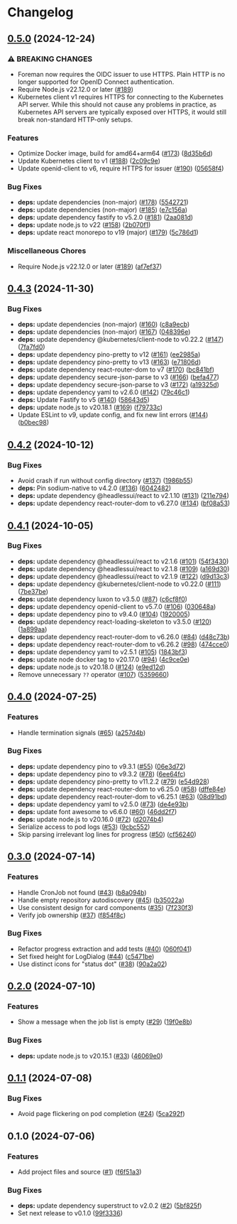 # Changelog

## [0.5.0](https://github.com/contane/foreman/compare/v0.4.3...v0.5.0) (2024-12-24)


### ⚠ BREAKING CHANGES

* Foreman now requires the OIDC issuer to use HTTPS. Plain HTTP is no longer supported for OpenID Connect authentication.
* Require Node.js v22.12.0 or later ([#189](https://github.com/contane/foreman/issues/189))
* Kubernetes client v1 requires HTTPS for connecting to the Kubernetes API server. While this should not cause any problems in practice, as Kubernetes API servers are typically exposed over HTTPS, it would still break non-standard HTTP-only setups.

### Features

* Optimize Docker image, build for amd64+arm64 ([#173](https://github.com/contane/foreman/issues/173)) ([8d35b6d](https://github.com/contane/foreman/commit/8d35b6ddb60301248990c0d5ff5e114d3b390079))
* Update Kubernetes client to v1 ([#188](https://github.com/contane/foreman/issues/188)) ([2c09c9e](https://github.com/contane/foreman/commit/2c09c9e2fb79cc84084d18552fb454e68d21a3eb))
* Update openid-client to v6, require HTTPS for issuer ([#190](https://github.com/contane/foreman/issues/190)) ([05658f4](https://github.com/contane/foreman/commit/05658f478b88a578617b80bbc4b523791d5da305))


### Bug Fixes

* **deps:** update dependencies (non-major) ([#178](https://github.com/contane/foreman/issues/178)) ([5542721](https://github.com/contane/foreman/commit/5542721f64db99a0fa925b65999bc67cef096f41))
* **deps:** update dependencies (non-major) ([#185](https://github.com/contane/foreman/issues/185)) ([e7c156a](https://github.com/contane/foreman/commit/e7c156af286e1546e1da213617dfd87bb0353d2e))
* **deps:** update dependency fastify to v5.2.0 ([#181](https://github.com/contane/foreman/issues/181)) ([2aa081d](https://github.com/contane/foreman/commit/2aa081d45845c8e41d8222f19a7d3c5169a845bb))
* **deps:** update node.js to v22 ([#158](https://github.com/contane/foreman/issues/158)) ([2b070f1](https://github.com/contane/foreman/commit/2b070f1a31998cba34ecf72b12ae486ad6ea3618))
* **deps:** update react monorepo to v19 (major) ([#179](https://github.com/contane/foreman/issues/179)) ([5c786d1](https://github.com/contane/foreman/commit/5c786d1c63b371fe90aad3e7008e0b32b4ac57d6))


### Miscellaneous Chores

* Require Node.js v22.12.0 or later ([#189](https://github.com/contane/foreman/issues/189)) ([af7ef37](https://github.com/contane/foreman/commit/af7ef37514078d7c45cd238972b20126441ffbfa))

## [0.4.3](https://github.com/contane/foreman/compare/v0.4.2...v0.4.3) (2024-11-30)


### Bug Fixes

* **deps:** update dependencies (non-major) ([#160](https://github.com/contane/foreman/issues/160)) ([c8a9ecb](https://github.com/contane/foreman/commit/c8a9ecbf1c49f23524cc0cd3fd8f6715577c43dd))
* **deps:** update dependencies (non-major) ([#167](https://github.com/contane/foreman/issues/167)) ([048396e](https://github.com/contane/foreman/commit/048396e597e7fc376250d40a5766e21066593106))
* **deps:** update dependency @kubernetes/client-node to v0.22.2 ([#147](https://github.com/contane/foreman/issues/147)) ([7fa7fd0](https://github.com/contane/foreman/commit/7fa7fd05c192a5f9ec098b784075d4625391ecbf))
* **deps:** update dependency pino-pretty to v12 ([#161](https://github.com/contane/foreman/issues/161)) ([ee2985a](https://github.com/contane/foreman/commit/ee2985a6d2931022ea335505d347b6f2db30b542))
* **deps:** update dependency pino-pretty to v13 ([#163](https://github.com/contane/foreman/issues/163)) ([e71806d](https://github.com/contane/foreman/commit/e71806d289847c3bc067b3c61af8d186931ae08e))
* **deps:** update dependency react-router-dom to v7 ([#170](https://github.com/contane/foreman/issues/170)) ([bc841bf](https://github.com/contane/foreman/commit/bc841bfb5af906e4fed3aa04a73d6ae20fa07af0))
* **deps:** update dependency secure-json-parse to v3 ([#166](https://github.com/contane/foreman/issues/166)) ([befa477](https://github.com/contane/foreman/commit/befa4771b92449737d22a610be2c1acf7f303aba))
* **deps:** update dependency secure-json-parse to v3 ([#172](https://github.com/contane/foreman/issues/172)) ([a19325d](https://github.com/contane/foreman/commit/a19325d6c79ef76d50a1fcbf1f5eff0203b86297))
* **deps:** update dependency yaml to v2.6.0 ([#142](https://github.com/contane/foreman/issues/142)) ([79c46c1](https://github.com/contane/foreman/commit/79c46c189416e4724987e92a189595c143bc72b9))
* **deps:** Update Fastify to v5 ([#140](https://github.com/contane/foreman/issues/140)) ([58643d5](https://github.com/contane/foreman/commit/58643d5dc401d3156d32cd0ab10820c91c5f63b1))
* **deps:** update node.js to v20.18.1 ([#169](https://github.com/contane/foreman/issues/169)) ([f79733c](https://github.com/contane/foreman/commit/f79733c1062a3c9c4a3f444b3cdf8e675574f2ac))
* Update ESLint to v9, update config, and fix new lint errors ([#144](https://github.com/contane/foreman/issues/144)) ([b0bec98](https://github.com/contane/foreman/commit/b0bec9803b0a5e1cecb2503ffff79be6570c63cc))

## [0.4.2](https://github.com/contane/foreman/compare/v0.4.1...v0.4.2) (2024-10-12)


### Bug Fixes

* Avoid crash if run without config directory ([#137](https://github.com/contane/foreman/issues/137)) ([1986b55](https://github.com/contane/foreman/commit/1986b55befb593a57a1c12dbb9e60e9210b6a28e))
* **deps:** Pin sodium-native to v4.2.0 ([#136](https://github.com/contane/foreman/issues/136)) ([6042482](https://github.com/contane/foreman/commit/6042482f1f9bb1e3c1e5b854c76e0c544137cab6))
* **deps:** update dependency @headlessui/react to v2.1.10 ([#131](https://github.com/contane/foreman/issues/131)) ([211e794](https://github.com/contane/foreman/commit/211e7941b42370c6ab31ca01d10db67465ee8835))
* **deps:** update dependency react-router-dom to v6.27.0 ([#134](https://github.com/contane/foreman/issues/134)) ([bf08a53](https://github.com/contane/foreman/commit/bf08a533b03859c2768240fc0ac725877f224e0e))

## [0.4.1](https://github.com/contane/foreman/compare/v0.4.0...v0.4.1) (2024-10-05)


### Bug Fixes

* **deps:** update dependency @headlessui/react to v2.1.6 ([#101](https://github.com/contane/foreman/issues/101)) ([54f3430](https://github.com/contane/foreman/commit/54f3430bf6cff35b130c24678d78562ee94d2be7))
* **deps:** update dependency @headlessui/react to v2.1.8 ([#109](https://github.com/contane/foreman/issues/109)) ([a169d30](https://github.com/contane/foreman/commit/a169d304d1d1fcc8dbb3df8f7deaa37e7078f3a0))
* **deps:** update dependency @headlessui/react to v2.1.9 ([#122](https://github.com/contane/foreman/issues/122)) ([d9d13c3](https://github.com/contane/foreman/commit/d9d13c3f86e59ba29bc97d47cb1dd44b93c1a3f0))
* **deps:** update dependency @kubernetes/client-node to v0.22.0 ([#111](https://github.com/contane/foreman/issues/111)) ([7be37be](https://github.com/contane/foreman/commit/7be37be6147eeb1cd05cc8cbd6bd38cdeaca07e8))
* **deps:** update dependency luxon to v3.5.0 ([#87](https://github.com/contane/foreman/issues/87)) ([c6cf8f0](https://github.com/contane/foreman/commit/c6cf8f0600bc0afb46a956cfb6c12e5ee20ab315))
* **deps:** update dependency openid-client to v5.7.0 ([#106](https://github.com/contane/foreman/issues/106)) ([030648a](https://github.com/contane/foreman/commit/030648aed13d0120c4741ba55fafbc7f7866163c))
* **deps:** update dependency pino to v9.4.0 ([#104](https://github.com/contane/foreman/issues/104)) ([1920005](https://github.com/contane/foreman/commit/19200057e793459f8dbb5897d0260758312e94e2))
* **deps:** update dependency react-loading-skeleton to v3.5.0 ([#120](https://github.com/contane/foreman/issues/120)) ([1a899aa](https://github.com/contane/foreman/commit/1a899aa50f85da7c291e8aaa74338ebfd1d87dde))
* **deps:** update dependency react-router-dom to v6.26.0 ([#84](https://github.com/contane/foreman/issues/84)) ([d48c73b](https://github.com/contane/foreman/commit/d48c73b47e936109f8278ad4bfd69e5da6e386c8))
* **deps:** update dependency react-router-dom to v6.26.2 ([#98](https://github.com/contane/foreman/issues/98)) ([474cce0](https://github.com/contane/foreman/commit/474cce061945e4f52c743853a2eb25ee0cf10df1))
* **deps:** update dependency yaml to v2.5.1 ([#105](https://github.com/contane/foreman/issues/105)) ([1843bf3](https://github.com/contane/foreman/commit/1843bf385dbafa4218c5256d552a81dc1249f7f3))
* **deps:** update node docker tag to v20.17.0 ([#94](https://github.com/contane/foreman/issues/94)) ([4c9ce0e](https://github.com/contane/foreman/commit/4c9ce0e145fb3b33026f9f026dbe74f8db375094))
* **deps:** update node.js to v20.18.0 ([#124](https://github.com/contane/foreman/issues/124)) ([e9ed12d](https://github.com/contane/foreman/commit/e9ed12d2c949d6b5d333e0cf200f376d9aa33ffa))
* Remove unnecessary `??` operator ([#107](https://github.com/contane/foreman/issues/107)) ([5359660](https://github.com/contane/foreman/commit/53596602c161833de2c6803fe855f8b17e814fce))

## [0.4.0](https://github.com/contane/foreman/compare/v0.3.0...v0.4.0) (2024-07-25)


### Features

* Handle termination signals ([#65](https://github.com/contane/foreman/issues/65)) ([a257d4b](https://github.com/contane/foreman/commit/a257d4b2571225a281245e309e04a918311222f9))


### Bug Fixes

* **deps:** update dependency pino to v9.3.1 ([#55](https://github.com/contane/foreman/issues/55)) ([06e3d72](https://github.com/contane/foreman/commit/06e3d7280c132765acffb7597282a419c337dba6))
* **deps:** update dependency pino to v9.3.2 ([#78](https://github.com/contane/foreman/issues/78)) ([6ee64fc](https://github.com/contane/foreman/commit/6ee64fcfb547288f78003d45b6c2274bd7867a44))
* **deps:** update dependency pino-pretty to v11.2.2 ([#79](https://github.com/contane/foreman/issues/79)) ([e54d928](https://github.com/contane/foreman/commit/e54d92802061ebdcd36140ef7e3b7546b64db363))
* **deps:** update dependency react-router-dom to v6.25.0 ([#58](https://github.com/contane/foreman/issues/58)) ([dffe84e](https://github.com/contane/foreman/commit/dffe84e5fda5b7d7f2822cbe6af7aa5a53a80112))
* **deps:** update dependency react-router-dom to v6.25.1 ([#63](https://github.com/contane/foreman/issues/63)) ([08d91bd](https://github.com/contane/foreman/commit/08d91bd9d71dab583c91fbac1aa07c3d30bf65a4))
* **deps:** update dependency yaml to v2.5.0 ([#73](https://github.com/contane/foreman/issues/73)) ([de4e93b](https://github.com/contane/foreman/commit/de4e93b977f46ef29418f59a8c5efc829d43f807))
* **deps:** update font awesome to v6.6.0 ([#60](https://github.com/contane/foreman/issues/60)) ([46dd2f7](https://github.com/contane/foreman/commit/46dd2f74d689c79eb96c6164efa97c9650ba4398))
* **deps:** update node.js to v20.16.0 ([#72](https://github.com/contane/foreman/issues/72)) ([d2074b4](https://github.com/contane/foreman/commit/d2074b43179caef958a4d630d5d98ee84f872bbf))
* Serialize access to pod logs ([#53](https://github.com/contane/foreman/issues/53)) ([9cbc552](https://github.com/contane/foreman/commit/9cbc552779033dd5f41f99211396180a19bc4816))
* Skip parsing irrelevant log lines for progress ([#50](https://github.com/contane/foreman/issues/50)) ([cf56240](https://github.com/contane/foreman/commit/cf56240315564d95d8673ff68c8bc8a4bd3e01e1))

## [0.3.0](https://github.com/contane/foreman/compare/v0.2.0...v0.3.0) (2024-07-14)


### Features

* Handle CronJob not found ([#43](https://github.com/contane/foreman/issues/43)) ([b8a094b](https://github.com/contane/foreman/commit/b8a094bc591d5870788512041e232c5a28630da9))
* Handle empty repository autodiscovery ([#45](https://github.com/contane/foreman/issues/45)) ([b35022a](https://github.com/contane/foreman/commit/b35022ac8985750fd8a8295b61a70b6a07c0db71))
* Use consistent design for card components ([#35](https://github.com/contane/foreman/issues/35)) ([7f230f3](https://github.com/contane/foreman/commit/7f230f3d1016e40db8369359970bc8140a66892f))
* Verify job ownership ([#37](https://github.com/contane/foreman/issues/37)) ([f854f8c](https://github.com/contane/foreman/commit/f854f8cc46d2987e923a72eeed0d3dbde8aa1ad7))


### Bug Fixes

* Refactor progress extraction and add tests ([#40](https://github.com/contane/foreman/issues/40)) ([060f041](https://github.com/contane/foreman/commit/060f041d0606d5ac1b4a2ead99f4c57b0fa1b3c7))
* Set fixed height for LogDialog ([#44](https://github.com/contane/foreman/issues/44)) ([c5471be](https://github.com/contane/foreman/commit/c5471be1051d7286253de191f8e449c292e4471f))
* Use distinct icons for "status dot" ([#38](https://github.com/contane/foreman/issues/38)) ([90a2a02](https://github.com/contane/foreman/commit/90a2a02660a826ead4eb73001aabb43a48dc7f6c))

## [0.2.0](https://github.com/contane/foreman/compare/v0.1.1...v0.2.0) (2024-07-10)


### Features

* Show a message when the job list is empty ([#29](https://github.com/contane/foreman/issues/29)) ([19f0e8b](https://github.com/contane/foreman/commit/19f0e8bdc784513c8309ebc68209cf91eca3ab93))


### Bug Fixes

* **deps:** update node.js to v20.15.1 ([#33](https://github.com/contane/foreman/issues/33)) ([46069e0](https://github.com/contane/foreman/commit/46069e0181b2c95b64a32be04fcc75e9f2cf01d4))

## [0.1.1](https://github.com/contane/foreman/compare/v0.1.0...v0.1.1) (2024-07-08)


### Bug Fixes

* Avoid page flickering on pod completion ([#24](https://github.com/contane/foreman/issues/24)) ([5ca292f](https://github.com/contane/foreman/commit/5ca292fd2408b728334801f7867789f88362b670))

## 0.1.0 (2024-07-06)


### Features

* Add project files and source ([#1](https://github.com/contane/foreman/issues/1)) ([f6f51a3](https://github.com/contane/foreman/commit/f6f51a34e663ffe48e78b876b7bfb8b1250e0f50))


### Bug Fixes

* **deps:** update dependency superstruct to v2.0.2 ([#2](https://github.com/contane/foreman/issues/2)) ([5bf825f](https://github.com/contane/foreman/commit/5bf825f72e7db3d13078b05868dea6703c05ba78))
* Set next release to v0.1.0 ([99f3336](https://github.com/contane/foreman/commit/99f3336191bf79dffe556fad157579bb4fbdbc1d))
